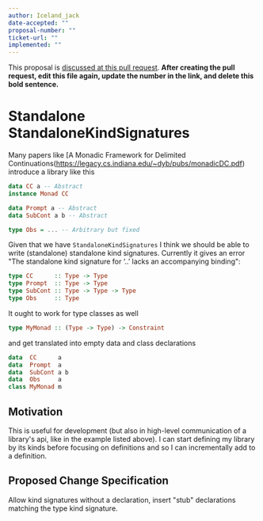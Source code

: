 ```yaml
---
author: Iceland_jack
date-accepted: ""
proposal-number: ""
ticket-url: ""
implemented: ""
---
```


This proposal is [discussed at this pull request](https://github.com/ghc-proposals/ghc-proposals/pull/0>).
**After creating the pull request, edit this file again, update the number in
the link, and delete this bold sentence.**

# Standalone StandaloneKindSignatures

Many papers like [A Monadic Framework for Delimited Continuations(https://legacy.cs.indiana.edu/~dyb/pubs/monadicDC.pdf) introduce a library like this

```haskell
data CC a -- Abstract
instance Monad CC

data Prompt a -- Abstract
data SubCont a b -- Abstract

type Obs = ... -- Arbitrary but fixed
```

Given that we have `StandaloneKindSignatures` I think we should be able to write (standalone) standalone kind signatures. 
Currently it gives an error "The standalone kind signature for ‘..’ lacks an accompanying binding":

```haskell
type CC      :: Type -> Type
type Prompt  :: Type -> Type
type SubCont :: Type -> Type -> Type
type Obs     :: Type
```

It ought to work for type classes as well

```haskell
type MyMonad :: (Type -> Type) -> Constraint
```

and get translated into empty data and class declarations

```haskell
data  CC      a
data  Prompt  a
data  SubCont a b
data  Obs     a
class MyMonad m
```

## Motivation

This is useful for development (but also in high-level communication of a library's api, like in the example listed above).
I can start defining my library by its kinds before focusing on definitions and so I can incrementally add to a definition.

## Proposed Change Specification

Allow kind signatures without a declaration, insert "stub" declarations matching the type kind signature.
